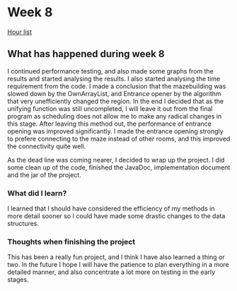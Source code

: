 # Week 8

[Hour list](https://github.com/apndx/DenMaker/blob/master/Documentation/hours.md)


## What has happened during week 8

I continued performance testing, and also made some graphs from the results and started analysing the results. I also started analysing the time requirement from the code. I made a conclusion that the mazebuilding was slowed down by the OwnArrayList, and Entrance opener by the algorithm that very unefficiently changed the region. In the end I decided that as the unifying function was still uncompleted, I will leave it out from the final program as scheduling does not allow me to make any radical changes in this stage. After leaving this method out, the performance of entrance opening was improved significantly. I made the entrance opening strongly to prefere connecting to the maze instead of other rooms, and this improved the connectivity quite well.

As the dead line was coming nearer, I decided to wrap up the project. I did some clean up of the code, finished the JavaDoc, implementation document and the jar of the project.

### What did I learn?
 
I learned that I should have considered the efficiency of my methods in more detail sooner so I could have made some drastic changes to the data structures. 

### Thoughts when finishing the project

This has been a really fun project, and I think I have also learned a thing or two. In the future I hope I will have the patience to plan everything in a more detailed manner, and also concentrate a lot more on testing in the early stages.



